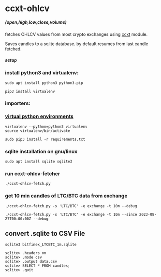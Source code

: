 # ccxt-ohlcv
##### (open,high,low,close,volume)
fetches OHLCV values from most crypto exchanges using [ccxt](https://pypi.org/project/ccxt/) module.

Saves candles to a sqlite database.
by default resumes from last candle fetched.


##### setup

### install python3 and virtualenv:

```
sudo apt install python3 python3-pip

pip3 install virtualenv
```

### importers:
### [virtual python environments](https://github.com/pypa/virtualenv)
```
virtualenv --python=python3 virtualenv
source virtualenv/bin/activate

sudo pip3 install -r requirements.txt

```

### sqlite installation on gnu/linux
```
sudo apt install sqlite sqlite3
```

### run ccxt-ohlcv-fetcher

```
./ccxt-ohlcv-fetch.py
```
### get 10 min candles of LTC/BTC data from exchange
```
./ccxt-ohlcv-fetch.py -s 'LTC/BTC' -e exchange -t 10m --debug

./ccxt-ohlcv-fetch.py -s 'LTC/BTC' -e exchange -t 10m --since 2023-08-27T00:00:00Z --debug
```

## convert .sqlite to CSV File

```
sqlite3 bitfinex_LTCBTC_1m.sqlite

sqlite> .headers on
sqlite> .mode csv
sqlite> .output data.csv
sqlite> SELECT * FROM candles;
sqlite> .quit

```
